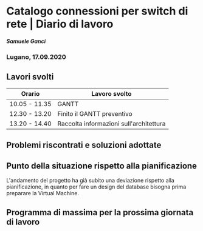 

# Catalogo connessioni per switch di rete | Diario di lavoro
##### Samuele Ganci
### Lugano, 17.09.2020

## Lavori svolti


|Orario        |Lavoro svolto                 |
|--------------|------------------------------|
|10.05 - 11.35 |GANTT                         |
|12.30 - 13.20 |Finito il GANTT preventivo    |
|13.20 - 14.40 |Raccolta informazioni sull'architettura          |

##  Problemi riscontrati e soluzioni adottate


##  Punto della situazione rispetto alla pianificazione
L'andamento del progetto ha già subito una deviazione rispetto alla pianificazione, in quanto per fare un design del database bisogna prima preparare la Virtual Machine.

## Programma di massima per la prossima giornata di lavoro
